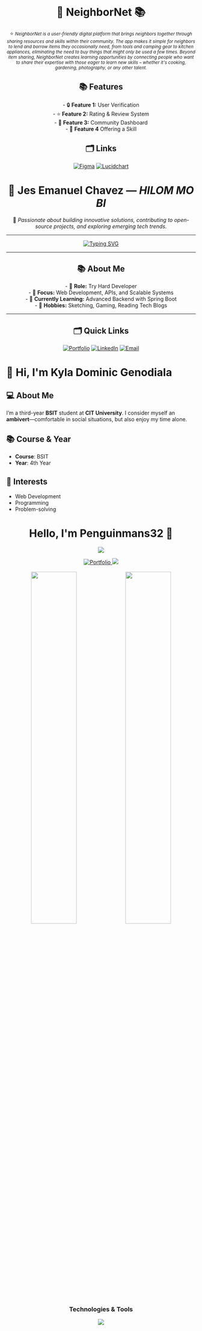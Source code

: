 <h1 align="center">🚀 <strong>NeighborNet 📚 </strong> </h1>

<p align="center">
  ⭐ <em><small>NeighborNet is a user-friendly digital platform that brings neighbors together through sharing resources and skills within their community. The app makes it simple for neighbors to lend and borrow items they occasionally need, from tools and camping gear to kitchen appliances, eliminating the need to buy things that might only be used a few times. Beyond item sharing, NeighborNet creates learning opportunities by connecting people who want to share their expertise with those eager to learn new skills – whether it's cooking, gardening, photography, or any other talent.</small></em>

<h2 align="center">📚 <strong>Features</strong></h2>
<p align="center">
  - 🔒 <strong>Feature 1:</strong> User Verification<br />
  - ⭐ <strong>Feature 2:</strong> Rating & Review System<br />
  - 🌱 <strong>Feature 3:</strong> Community Dashboard<br />
  - 🧠 <strong>Feature 4</strong> Offering a Skill
</p>

<h2 align="center">🗂️ <strong>Links</strong></h2>
<p align="center">
  <a href="https://www.figma.com/design/N9JXCEig0TYOnKqWx1unTT/NeighborNet?node-id=0-1&t=LnxphxT733CiAe7v-1" target="_blank"><img src="https://img.shields.io/badge/Figma-Visit-blue?style=for-the-badge&logo=figma&logoColor=white" alt="Figma"/></a>
  <a href="https://www.lucidchart.com" target="_blank"><img src="https://img.shields.io/badge/Lucidchart-Visit-blue?style=for-the-badge&logo=lucidchart&logoColor=white" alt="Lucidchart"/></a>
</p>



<h1 align="center">🚀 <strong>Jes Emanuel Chavez</strong> — <em>HILOM MO BI</em></h1>

<p align="center">
  🌟 <em>Passionate about building innovative solutions, contributing to open-source projects, and exploring emerging tech trends.</em>
</p>

---

<p align="center">
  <a href="https://git.io/typing-svg">
    <img src="https://readme-typing-svg.herokuapp.com?font=Fira+Code&pause=1000&color=36BCF7&width=435&lines=Welcome+to+my+GitHub+Profile!;I'm+Jes+Emanuel+Chavez;Full-Stack+Developer+%7C+Tech+Enthusiast" alt="Typing SVG"/>
  </a>
</p>

---

<h2 align="center">📚 <strong>About Me</strong></h2>
<p align="center">
  - 💼 <strong>Role:</strong> Try Hard Developer<br />
  - 🎯 <strong>Focus:</strong> Web Development, APIs, and Scalable Systems<br />
  - 🌱 <strong>Currently Learning:</strong> Advanced Backend with Spring Boot<br />
  - 🧠 <strong>Hobbies:</strong> Sketching, Gaming, Reading Tech Blogs
</p>

---

<h2 align="center">🗂️ <strong>Quick Links</strong></h2>
<p align="center">
  <a href="#" target="_blank"><img src="https://img.shields.io/badge/Portfolio-Visit-orange?style=for-the-badge&logo=google-chrome&logoColor=white" alt="Portfolio"/></a>
  <a href="https://www.linkedin.com/in/jes-emanuel-chavez-b8ab0a342/" target="_blank"><img src="https://img.shields.io/badge/LinkedIn-Connect-blue?style=for-the-badge&logo=linkedin&logoColor=white" alt="LinkedIn"/></a>
  <a href="mailto:chavezjes71@example.com"><img src="https://img.shields.io/badge/Email-Contact-red?style=for-the-badge&logo=gmail&logoColor=white" alt="Email"/></a>

</p>

# 👋 Hi, I'm **Kyla Dominic Genodiala**

## 💻 About Me
I’m a third-year **BSIT** student at **CIT University**. I consider myself an **ambivert**—comfortable in social situations, but also enjoy my time alone. 



## 📚 Course & Year
- **Course**: BSIT
- **Year**: 4th Year



## 🌱 Interests
- Web Development
- Programming
- Problem-solving



<h1 align="center">Hello, I'm Penguinmans32 🐧</h1>

<p align="center">
  <a href="https://github.com/Penguinmans32">
    <img src="https://readme-typing-svg.herokuapp.com?font=Inter&size=24&duration=3000&pause=1000&color=00FFB9&center=true&vCenter=true&width=435&lines=Why+are+you+here%3F+%F0%9F%90%A7;Penguin" />
  </a>
</p>

<div align="center">
  <a href="https://penguinman.me/" target="_blank">
    <img src="https://img.shields.io/badge/Portfolio-00C7B7?style=for-the-badge&logo=netlify&logoColor=white" alt="Portfolio" />
  </a>
  <img src="https://custom-icon-badges.demolab.com/github/followers/Penguinmans32?style=for-the-badge&logo=person-add&label=Followers&logoColor=white"/>
</div>

<br>

<div align="center">
  <img width="49%" src="https://github-readme-stats.vercel.app/api?username=Penguinmans32&show_icons=true&theme=dark&hide_border=true&bg_color=0D1117&title_color=00ffff&icon_color=00ffff&text_color=C9D1D9" />
  <img width="49%" src="https://github-readme-streak-stats.herokuapp.com/?user=Penguinmans32&theme=dark&hide_border=true&background=0D1117&ring=00ffff&fire=00ffff&currStreakLabel=00ffff" />
</div>

<br>

<h3 align="center">Technologies & Tools</h3>
<div align="center">
  <img src="https://skillicons.dev/icons?i=js,react,python,java,html,css,git&theme=dark" />
</div>

